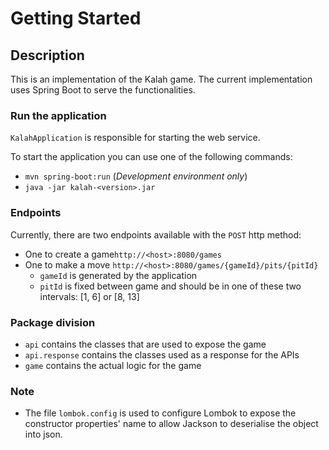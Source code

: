 # Getting Started

## Description
This is an implementation of the Kalah game. The current implementation uses Spring Boot to serve the functionalities.

### Run the application
`KalahApplication` is responsible for starting the web service.

To start the application you can use one of the following commands:
- `mvn spring-boot:run` (_Development environment only_)
- `java -jar kalah-<version>.jar`

### Endpoints
Currently, there are two endpoints available with the `POST` http method:
- One to create a game`http://<host>:8080/games`
- One to make a move `http://<host>:8080/games/{gameId}/pits/{pitId}`
  - `gameId` is generated by the application
  - `pitId` is fixed between game and should be in one of these two intervals: [1, 6] or [8, 13]

### Package division
- `api` contains the classes that are used to expose the game
- `api.response` contains the classes used as a response for the APIs
- `game` contains the actual logic for the game

### Note
- The file `lombok.config` is used to configure Lombok to expose the constructor properties' name to allow Jackson to deserialise the object into json.